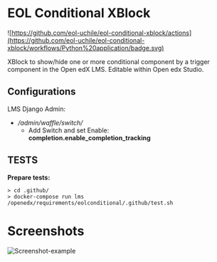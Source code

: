 # EOL Conditional XBlock

![https://github.com/eol-uchile/eol-conditional-xblock/actions](https://github.com/eol-uchile/eol-conditional-xblock/workflows/Python%20application/badge.svg)

XBlock to show/hide one or more conditional component by a trigger component in the Open edX LMS. Editable within Open edx Studio.

## Configurations

LMS Django Admin:
- */admin/waffle/switch/*
    - Add Switch and set Enable: **completion.enable_completion_tracking**

## TESTS
**Prepare tests:**

    > cd .github/
    > docker-compose run lms /openedx/requirements/eolconditional/.github/test.sh

# Screenshots
![Screenshot-example](eolconditional/examples/09-09-2019.png?style=center)
